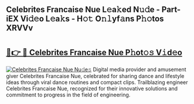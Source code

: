 ## Celebrites Francaise Nue L𝚎a𝚔ed N𝚞𝚍e - Part-iEX Vi𝚍𝚎o L𝚎a𝚔s - H𝚘𝚝 O𝚗𝚕yf𝚊ns P𝚑𝚘tos XRVVv

# <h2><a href="http://kfa9uh1.oniu.top/?m=Celebrites+Francaise+Nue">🔗👉 🔴 Celebrites Francaise Nue P𝚑ot𝚘𝚜 V𝚒d𝚎o</a></h2>

[![Celebrites Francaise Nue Nu𝚍e𝚜](https://i.imgur.com/0qMVB7G.gif)](http://kfa9uh1.oniu.top/?m=Celebrites+Francaise+Nue)
Digital media provider and amusement giver Celebrites Francaise Nue, celebrated for sharing dance and lifestyle ideas through viral dance routines and compact clips. Trailblazing engineer Celebrites Francaise Nue, recognized for their innovative solutions and commitment to progress in the field of engineering.  

